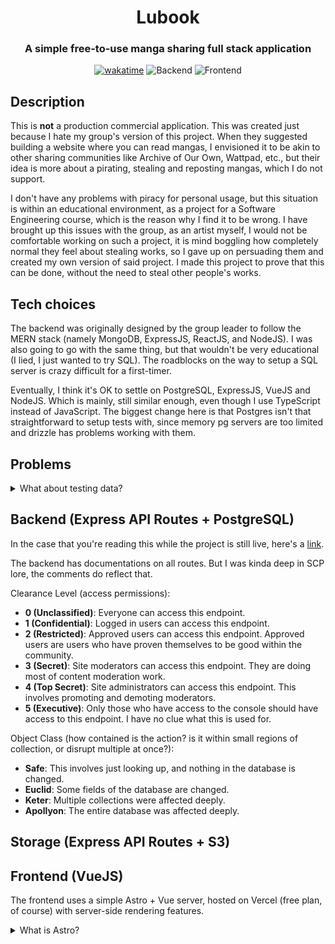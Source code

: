 <div align="center">

# Lubook

### A simple free-to-use manga sharing full stack application

[![wakatime](https://wakatime.com/badge/user/16f7181f-8df5-44c7-b2b4-4fa68b0c2dfe/project/9d95cd65-844f-43c9-a4f1-8bd49984be71.svg)](https://wakatime.com/badge/user/16f7181f-8df5-44c7-b2b4-4fa68b0c2dfe/project/9d95cd65-844f-43c9-a4f1-8bd49984be71)
![Backend](https://img.shields.io/github/actions/workflow/status/hikawi/lubook/backend.yml?label=backend)
![Frontend](https://img.shields.io/github/actions/workflow/status/hikawi/lubook/frontend.yml?label=frontend)

</div>

## Description

This is **not** a production commercial application. This was created just because I hate my group's version of this project. When they suggested building a website where you can read mangas, I envisioned it to be akin to other sharing communities like Archive of Our Own, Wattpad, etc., but their idea is more about a pirating, stealing and reposting mangas, which I do not support.

I don't have any problems with piracy for personal usage, but this situation is within an educational environment, as a project for a Software Engineering course, which is the reason why I find it to be wrong. I have brought up this issues with the group, as an artist myself, I would not be comfortable working on such a project, it is mind boggling how completely normal they feel about stealing works, so I gave up on persuading them and created my own version of said project. I made this project to prove that this can be done, without the need to steal other people's works.

## Tech choices

The backend was originally designed by the group leader to follow the MERN stack (namely MongoDB, ExpressJS, ReactJS, and NodeJS). I was also going to go with the same thing, but that wouldn't be very educational (I lied, I just wanted to try SQL). The roadblocks on the way to setup a SQL server is crazy difficult for a first-timer.

Eventually, I think it's OK to settle on PostgreSQL, ExpressJS, VueJS and NodeJS. Which is mainly, still similar enough, even though I use TypeScript instead of JavaScript. The biggest change here is that Postgres isn't that straightforward to setup tests with, since memory pg servers are too limited and drizzle has problems working with them.

## Problems

<details>
<summary>What about testing data?</summary>

When I started testing frontend side of the project, I quickly ran into a problem I don't know how I haven't thought of before. Because I'm not taking anyone's artworks or writings, that means **I have to do everything**, including the writing and painting myself.

I have a few ideas and renditions for a few short mangas, but drawing it would be another story (haha, pun). As much as I would like to add my own original stories since I also love writing, that would take too much time, so I'll find a way to compensate for it without outright infringing on peoples' copyright.

</details>

## Backend (Express API Routes + PostgreSQL)

In the case that you're reading this while the project is still live, here's a [link](https://api.lubook.club/).

The backend has documentations on all routes. But I was kinda deep in SCP lore, the comments do reflect that.

Clearance Level (access permissions):

- **0 (Unclassified)**: Everyone can access this endpoint.
- **1 (Confidential)**: Logged in users can access this endpoint.
- **2 (Restricted)**: Approved users can access this endpoint. Approved users are users who have proven themselves to be good within the community.
- **3 (Secret)**: Site moderators can access this endpoint. They are doing most of content moderation work.
- **4 (Top Secret)**: Site administrators can access this endpoint. This involves promoting and demoting moderators.
- **5 (Executive)**: Only those who have access to the console should have access to this endpoint. I have no clue what this is used for.

Object Class (how contained is the action? is it within small regions of collection, or disrupt multiple at once?):

- **Safe**: This involves just looking up, and nothing in the database is changed.
- **Euclid**: Some fields of the database are changed.
- **Keter**: Multiple collections were affected deeply.
- **Apollyon**: The entire database was affected deeply.

## Storage (Express API Routes + S3)

## Frontend (VueJS)

The frontend uses a simple Astro + Vue server, hosted on Vercel (free plan, of course) with server-side rendering features.

<details>
<summary>What is Astro?</summary>

AstroJS is a library-agnostic SSR framework. It's heavily content-driven, if your site has a lot of static contents, Astro is one of the best choices. If your page has very dynamic interactivity, for example, games, then Astro isn't for you.

The benefit of Astro is the ability to use ANY (popular enough) UI libraries with it, including React, Vue, Svelte, Solid and Alpine.

</details>
